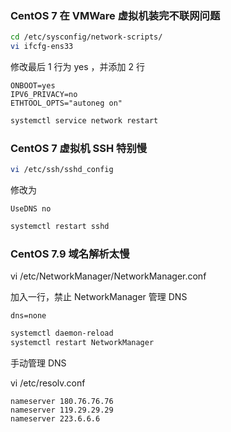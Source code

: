 ### CentOS 7 在 VMWare 虚拟机装完不联网问题

```bash
cd /etc/sysconfig/network-scripts/
vi ifcfg-ens33
```

修改最后 1 行为 yes ，并添加 2 行

```
ONBOOT=yes
IPV6_PRIVACY=no
ETHTOOL_OPTS="autoneg on"
```

```bash
systemctl service network restart
```


### CentOS 7 虚拟机 SSH 特别慢

```bash
vi /etc/ssh/sshd_config
```

修改为
```
UseDNS no
```

```bash
systemctl restart sshd
```


### CentOS 7.9 域名解析太慢

vi /etc/NetworkManager/NetworkManager.conf

加入一行，禁止 NetworkManager 管理 DNS

```
dns=none
```

```bash
systemctl daemon-reload
systemctl restart NetworkManager
```

手动管理 DNS

vi /etc/resolv.conf

```
nameserver 180.76.76.76
nameserver 119.29.29.29
nameserver 223.6.6.6
```